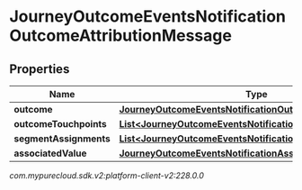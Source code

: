 # JourneyOutcomeEventsNotificationOutcomeAttributionMessage


## Properties

| Name | Type | Description | Notes |
| ------------ | ------------- | ------------- | ------------- |
| **outcome** | [**JourneyOutcomeEventsNotificationOutcome**](JourneyOutcomeEventsNotificationOutcome) |  |  [optional] |
| **outcomeTouchpoints** | [**List&lt;JourneyOutcomeEventsNotificationOutcomeTouchpoint&gt;**](JourneyOutcomeEventsNotificationOutcomeTouchpoint) |  |  [optional] |
| **segmentAssignments** | [**List&lt;JourneyOutcomeEventsNotificationSegment&gt;**](JourneyOutcomeEventsNotificationSegment) |  |  [optional] |
| **associatedValue** | [**JourneyOutcomeEventsNotificationAssociatedValue**](JourneyOutcomeEventsNotificationAssociatedValue) |  |  [optional] |




_com.mypurecloud.sdk.v2:platform-client-v2:228.0.0_
